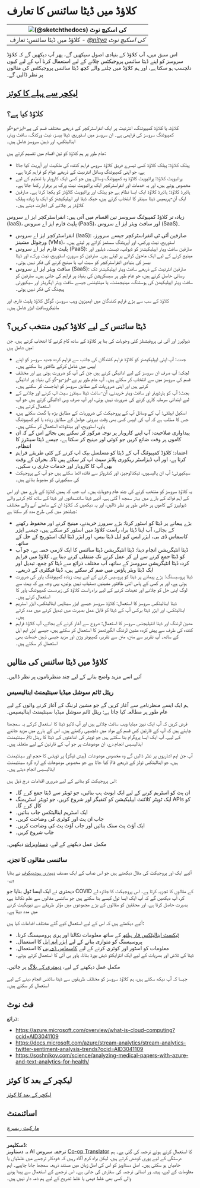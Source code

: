 <!--
CO_OP_TRANSLATOR_METADATA:
{
  "original_hash": "408c55cab2880daa4e78616308bd5db7",
  "translation_date": "2025-08-27T09:36:06+00:00",
  "source_file": "5-Data-Science-In-Cloud/17-Introduction/README.md",
  "language_code": "ur"
}
-->
# کلاؤڈ میں ڈیٹا سائنس کا تعارف

|![ [(@sketchthedocs)](https://sketchthedocs.dev) کی اسکیچ نوٹ ](../../sketchnotes/17-DataScience-Cloud.png)|
|:---:|
| کلاؤڈ میں ڈیٹا سائنس: تعارف - _[@nitya](https://twitter.com/nitya) کی اسکیچ نوٹ_ |

اس سبق میں، آپ کلاؤڈ کے بنیادی اصول سیکھیں گے، پھر آپ دیکھیں گے کہ کلاؤڈ سروسز کو اپنے ڈیٹا سائنس پروجیکٹس چلانے کے لیے استعمال کرنا آپ کے لیے کیوں دلچسپ ہو سکتا ہے، اور ہم کلاؤڈ میں چلنے والے کچھ ڈیٹا سائنس پروجیکٹس کی مثالوں پر نظر ڈالیں گے۔

## [لیکچر سے پہلے کا کوئز](https://purple-hill-04aebfb03.1.azurestaticapps.net/quiz/32)

## کلاؤڈ کیا ہے؟

کلاؤڈ، یا کلاؤڈ کمپیوٹنگ، انٹرنیٹ پر ایک انفراسٹرکچر کے ذریعے مختلف قسم کی پے-ایز-یو-گو کمپیوٹنگ سروسز کی فراہمی ہے۔ ان سروسز میں اسٹوریج، ڈیٹا بیسز، نیٹ ورکنگ، سافٹ ویئر، اینالیٹکس، اور ذہین سروسز شامل ہیں۔

عام طور پر ہم کلاؤڈ کو تین اقسام میں تقسیم کرتے ہیں:

* پبلک کلاؤڈ: پبلک کلاؤڈ کسی تیسرے فریق کلاؤڈ سروس فراہم کنندہ کی ملکیت اور آپریٹ کیا جاتا ہے، جو اپنی کمپیوٹنگ وسائل انٹرنیٹ کے ذریعے عوام کو فراہم کرتا ہے۔
* پرائیویٹ کلاؤڈ: پرائیویٹ کلاؤڈ وہ کمپیوٹنگ وسائل ہیں جو کسی ایک کاروبار یا تنظیم کے لیے مخصوص ہوتے ہیں، اور یہ خدمات اور انفراسٹرکچر ایک پرائیویٹ نیٹ ورک پر برقرار رکھا جاتا ہے۔
* ہائبرڈ کلاؤڈ: ہائبرڈ کلاؤڈ ایک ایسا نظام ہے جو پبلک اور پرائیویٹ کلاؤڈز کو یکجا کرتا ہے۔ صارفین ایک آن-پریمیس ڈیٹا سینٹر کا انتخاب کرتے ہیں، جبکہ ڈیٹا اور ایپلیکیشنز کو ایک یا زیادہ پبلک کلاؤڈز پر چلانے کی اجازت دیتے ہیں۔

زیادہ تر کلاؤڈ کمپیوٹنگ سروسز تین اقسام میں آتی ہیں: انفراسٹرکچر ایز اے سروس (IaaS)، پلیٹ فارم ایز اے سروس (PaaS)، اور سافٹ ویئر ایز اے سروس (SaaS)۔

* انفراسٹرکچر ایز اے سروس (IaaS): صارفین آئی ٹی انفراسٹرکچر جیسے سرورز، ورچوئل مشینز (VMs)، اسٹوریج، نیٹ ورکس، اور آپریٹنگ سسٹمز کرائے پر لیتے ہیں۔
* پلیٹ فارم ایز اے سروس (PaaS): صارفین سافٹ ویئر ایپلیکیشنز کو ڈیولپ، ٹیسٹ، ڈیلیور اور مینیج کرنے کے لیے ایک ماحول کرائے پر لیتے ہیں۔ صارفین کو سرورز، اسٹوریج، نیٹ ورک، اور ڈیٹا بیسز کی بنیادی انفراسٹرکچر کو سیٹ اپ یا مینیج کرنے کی فکر نہیں ہوتی۔
* سافٹ ویئر ایز اے سروس (SaaS): صارفین انٹرنیٹ کے ذریعے سافٹ ویئر ایپلیکیشنز تک رسائی حاصل کرتے ہیں، جو عام طور پر سبسکرپشن کی بنیاد پر فراہم کی جاتی ہیں۔ صارفین کو سافٹ ویئر ایپلیکیشن کی ہوسٹنگ، مینیجمنٹ، یا مینٹیننس جیسے سافٹ ویئر اپگریڈز اور سیکیورٹی پیچنگ کی فکر نہیں ہوتی۔

کلاؤڈ کے سب سے بڑے فراہم کنندگان میں ایمیزون ویب سروسز، گوگل کلاؤڈ پلیٹ فارم، اور مائیکروسافٹ ایژر شامل ہیں۔

## ڈیٹا سائنس کے لیے کلاؤڈ کیوں منتخب کریں؟

ڈیولپرز اور آئی ٹی پروفیشنلز کئی وجوہات کی بنا پر کلاؤڈ کے ساتھ کام کرنے کا انتخاب کرتے ہیں، جن میں شامل ہیں:

* جدت: آپ اپنی ایپلیکیشنز کو کلاؤڈ فراہم کنندگان کی جانب سے فراہم کردہ جدید سروسز کو اپنے ایپس میں شامل کرکے طاقتور بنا سکتے ہیں۔
* لچک: آپ صرف ان سروسز کے لیے ادائیگی کرتے ہیں جن کی آپ کو ضرورت ہوتی ہے اور مختلف قسم کی سروسز میں سے انتخاب کر سکتے ہیں۔ آپ عام طور پر پے-ایز-یو-گو کی بنیاد پر ادائیگی کرتے ہیں اور اپنی ضروریات کے مطابق سروسز کو ایڈجسٹ کر سکتے ہیں۔
* بجٹ: آپ کو ہارڈویئر اور سافٹ ویئر خریدنے، آن-سائٹ ڈیٹا سینٹرز سیٹ اپ کرنے اور چلانے کے لیے ابتدائی سرمایہ کاری کرنے کی ضرورت نہیں ہوتی، اور آپ صرف وہی ادائیگی کرتے ہیں جو آپ استعمال کرتے ہیں۔
* اسکیل ایبلٹی: آپ کے وسائل آپ کے پروجیکٹ کی ضروریات کے مطابق بڑھ یا گھٹ سکتے ہیں، جس کا مطلب ہے کہ آپ کی ایپس کسی بھی وقت بیرونی عوامل کے مطابق زیادہ یا کم کمپیوٹنگ پاور، اسٹوریج، اور بینڈوڈتھ استعمال کر سکتی ہیں۔
* پیداواری صلاحیت: آپ اپنے کاروبار پر توجہ مرکوز کر سکتے ہیں بجائے اس کے کہ ان کاموں پر وقت ضائع کریں جو کوئی اور مینیج کر سکتا ہے، جیسے ڈیٹا سینٹرز کا انتظام۔
* اعتماد: کلاؤڈ کمپیوٹنگ آپ کے ڈیٹا کو مسلسل بیک اپ کرنے کے کئی طریقے فراہم کرتا ہے، اور آپ ڈیزاسٹر ریکوری پلانز سیٹ اپ کر سکتے ہیں تاکہ بحران کے وقت بھی آپ کا کاروبار اور خدمات جاری رہ سکیں۔
* سیکیورٹی: آپ ان پالیسیوں، ٹیکنالوجیز، اور کنٹرولز سے فائدہ اٹھا سکتے ہیں جو آپ کے پروجیکٹ کی سیکیورٹی کو مضبوط بناتے ہیں۔

یہ کلاؤڈ سروسز کو منتخب کرنے کی چند عام وجوہات ہیں۔ اب جب کہ ہمیں کلاؤڈ کے بارے میں اور اس کے اہم فوائد کے بارے میں بہتر سمجھ آ گئی ہے، آئیے ڈیٹا سائنسدانوں اور ڈیٹا کے ساتھ کام کرنے والے ڈیولپرز کے کاموں پر خاص طور پر نظر ڈالیں، اور یہ دیکھیں کہ کلاؤڈ ان کے سامنے آنے والے مختلف چیلنجز میں کس طرح مدد کر سکتا ہے:

* بڑے پیمانے پر ڈیٹا کو اسٹور کرنا: بڑے سرورز خریدنے، مینیج کرنے اور محفوظ رکھنے کے بجائے، آپ اپنا ڈیٹا براہ راست کلاؤڈ میں اسٹور کر سکتے ہیں، جیسے ایژر کاسماس ڈی بی، ایژر ایس کیو ایل ڈیٹا بیس، اور ایژر ڈیٹا لیک اسٹوریج کے حل کے ساتھ۔
* ڈیٹا انٹیگریشن انجام دینا: ڈیٹا انٹیگریشن ڈیٹا سائنس کا ایک لازمی حصہ ہے، جو آپ کو ڈیٹا جمع کرنے سے لے کر عمل کرنے تک منتقلی کرنے دیتا ہے۔ کلاؤڈ میں فراہم کردہ ڈیٹا انٹیگریشن سروسز کے ساتھ، آپ مختلف ذرائع سے ڈیٹا کو جمع، تبدیل اور ایک ڈیٹا ویئر ہاؤس میں ضم کر سکتے ہیں، ڈیٹا فیکٹری کے ذریعے۔
* ڈیٹا پروسیسنگ: بڑے پیمانے پر ڈیٹا کو پروسیس کرنے کے لیے بہت زیادہ کمپیوٹنگ پاور کی ضرورت ہوتی ہے، اور ہر کسی کے پاس اتنی طاقتور مشینیں دستیاب نہیں ہوتیں، یہی وجہ ہے کہ بہت سے لوگ اپنی حل کو چلانے اور تعینات کرنے کے لیے براہ راست کلاؤڈ کی زبردست کمپیوٹنگ پاور کا استعمال کرتے ہیں۔
* ڈیٹا اینالیٹکس سروسز کا استعمال: کلاؤڈ سروسز جیسے ایژر سیناپس اینالیٹکس، ایژر اسٹریم اینالیٹکس، اور ایژر ڈیٹا برکس آپ کے ڈیٹا کو قابل عمل بصیرت میں تبدیل کرنے میں مدد کرتے ہیں۔
* مشین لرننگ اور ڈیٹا انٹیلیجنس سروسز کا استعمال: شروع سے آغاز کرنے کے بجائے، آپ کلاؤڈ فراہم کنندہ کی طرف سے پیش کردہ مشین لرننگ الگورتھمز کا استعمال کر سکتے ہیں، جیسے ایژر ایم ایل کے ساتھ۔ آپ تقریر سے متن، متن سے تقریر، کمپیوٹر وژن اور مزید جیسی ذہین خدمات بھی استعمال کر سکتے ہیں۔

## کلاؤڈ میں ڈیٹا سائنس کی مثالیں

آئیے اسے مزید واضح بنانے کے لیے چند منظرناموں پر نظر ڈالیں۔

### ریئل ٹائم سوشل میڈیا سینٹیمنٹ اینالیسیس
ہم ایک ایسے منظرنامے سے آغاز کریں گے جو مشین لرننگ کے آغاز کرنے والوں کے لیے عام طور پر مطالعہ کیا جاتا ہے: ریئل ٹائم سوشل میڈیا سینٹیمنٹ اینالیسیس۔

فرض کریں کہ آپ ایک نیوز میڈیا ویب سائٹ چلاتے ہیں اور آپ لائیو ڈیٹا کا استعمال کرکے یہ سمجھنا چاہتے ہیں کہ آپ کے قارئین کس قسم کے مواد میں دلچسپی رکھتے ہیں۔ اس کے بارے میں مزید جاننے کے لیے، آپ ایک ایسا پروگرام بنا سکتے ہیں جو ٹویٹر کی اشاعتوں کے ڈیٹا کا ریئل ٹائم سینٹیمنٹ اینالیسیس انجام دے، ان موضوعات پر جو آپ کے قارئین کے لیے متعلقہ ہیں۔

آپ جن اہم اشاریوں پر نظر ڈالیں گے وہ مخصوص موضوعات (ہیش ٹیگز) پر ٹویٹس کا حجم اور سینٹیمنٹ ہیں، جو اینالیٹکس ٹولز کے ذریعے قائم کیا جاتا ہے جو مخصوص موضوعات کے ارد گرد سینٹیمنٹ اینالیسیس انجام دیتے ہیں۔

اس پروجیکٹ کو بنانے کے لیے ضروری اقدامات درج ذیل ہیں:

* ان پٹ کو اسٹریم کرنے کے لیے ایک ایونٹ ہب بنائیں، جو ٹویٹر سے ڈیٹا جمع کرے گا۔
* ایک ٹویٹر کلائنٹ ایپلیکیشن کو کنفیگر اور شروع کریں، جو ٹویٹر اسٹریمنگ APIs کو کال کرے گا۔
* ایک اسٹریم اینالیٹکس جاب بنائیں۔
* جاب ان پٹ اور کوئری کی وضاحت کریں۔
* ایک آؤٹ پٹ سنک بنائیں اور جاب آؤٹ پٹ کی وضاحت کریں۔
* جاب شروع کریں۔

مکمل عمل دیکھنے کے لیے، [دستاویزات](https://docs.microsoft.com/azure/stream-analytics/stream-analytics-twitter-sentiment-analysis-trends?WT.mc_id=academic-77958-bethanycheum&ocid=AID30411099) دیکھیں۔

### سائنسی مقالوں کا تجزیہ
آئیے ایک اور پروجیکٹ کی مثال دیکھتے ہیں جو اس نصاب کے ایک مصنف [دیمتری سوشنیکوف](http://soshnikov.com) نے بنایا ہے۔

دیمتری نے ایک ایسا ٹول بنایا جو COVID کے مقالوں کا تجزیہ کرتا ہے۔ اس پروجیکٹ کا جائزہ لے کر، آپ دیکھیں گے کہ آپ ایک ایسا ٹول کیسے بنا سکتے ہیں جو سائنسی مقالوں سے علم نکالتا ہے، بصیرت حاصل کرتا ہے، اور محققین کو مقالوں کے بڑے مجموعوں میں مؤثر طریقے سے نیویگیٹ کرنے میں مدد دیتا ہے۔

آئیے دیکھتے ہیں کہ اس کے لیے استعمال کیے گئے مختلف اقدامات کیا ہیں:

* [ٹیکسٹ اینالیٹکس فار ہیلتھ](https://docs.microsoft.com/azure/cognitive-services/text-analytics/how-tos/text-analytics-for-health?WT.mc_id=academic-77958-bethanycheum&ocid=AID3041109) کے ساتھ معلومات نکالنا اور پری پروسیسنگ کرنا۔
* پروسیسنگ کو متوازی بنانے کے لیے [ایژر ایم ایل](https://azure.microsoft.com/services/machine-learning?WT.mc_id=academic-77958-bethanycheum&ocid=AID3041109) کا استعمال۔
* معلومات کو اسٹور اور کوئری کرنے کے لیے [کاسماس ڈی بی](https://azure.microsoft.com/services/cosmos-db?WT.mc_id=academic-77958-bethanycheum&ocid=AID3041109) کا استعمال۔
* ڈیٹا کی تلاش اور بصریات کے لیے ایک انٹرایکٹو ڈیش بورڈ بنانا، پاور بی آئی کا استعمال کرتے ہوئے۔

مکمل عمل دیکھنے کے لیے، [دیمتری کے بلاگ](https://soshnikov.com/science/analyzing-medical-papers-with-azure-and-text-analytics-for-health/) پر جائیں۔

جیسا کہ آپ دیکھ سکتے ہیں، ہم کلاؤڈ سروسز کو مختلف طریقوں سے ڈیٹا سائنس انجام دینے کے لیے استعمال کر سکتے ہیں۔

## فٹ نوٹ

ذرائع:
* https://azure.microsoft.com/overview/what-is-cloud-computing?ocid=AID3041109  
* https://docs.microsoft.com/azure/stream-analytics/stream-analytics-twitter-sentiment-analysis-trends?ocid=AID3041109  
* https://soshnikov.com/science/analyzing-medical-papers-with-azure-and-text-analytics-for-health/  

## لیکچر کے بعد کا کوئز

[لیکچر کے بعد کا کوئز](https://purple-hill-04aebfb03.1.azurestaticapps.net/quiz/33)

## اسائنمنٹ

[مارکیٹ ریسرچ](assignment.md)

---

**ڈسکلیمر**:  
یہ دستاویز AI ترجمہ سروس [Co-op Translator](https://github.com/Azure/co-op-translator) کا استعمال کرتے ہوئے ترجمہ کی گئی ہے۔ ہم درستگی کے لیے پوری کوشش کرتے ہیں، لیکن براہ کرم آگاہ رہیں کہ خودکار ترجمے میں غلطیاں یا خامیاں ہو سکتی ہیں۔ اصل دستاویز کو اس کی اصل زبان میں مستند ذریعہ سمجھا جانا چاہیے۔ اہم معلومات کے لیے، پیشہ ور انسانی ترجمہ کی سفارش کی جاتی ہے۔ اس ترجمے کے استعمال سے پیدا ہونے والی کسی بھی غلط فہمی یا غلط تشریح کے لیے ہم ذمہ دار نہیں ہیں۔